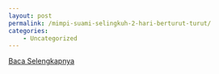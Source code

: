 ```yaml
---
layout: post
permalink: /mimpi-suami-selingkuh-2-hari-berturut-turut/
categories:
    - Uncategorized
---
```


[Baca Selengkapnya](/07)
